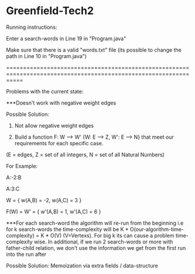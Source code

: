 # Greenfield-Tech2

Running instructions:

Enter a search-words in Line 19 in "Program.java"

Make sure that there is a valid "words.txt" file (its possible to change the path in Line 10 in "Program.java")

=================================================================================================================

Problems with the current state:

***Doesn't work with negative weight edges

Possible Solution:


1. Not allow negative weight edges

2. Build a function F: W --> W' {W: E --> Z, W': E --> N} that meet our requirements for each specific case. 

(E = edges, Z = set of all integers, N = set of all Natural Numbers)

For Example:

A:-2:B

A:3:C


W = { w(A,B) = -2, w(A,C) = 3 }

F(W) = W' = { w'(A,B) = 1, w'(A,C) = 6 } 

***For each search-word the algorithm will re-run from the beginning i.e for k search-words the time-complexity
will be K * O(our-algorithm-time-complexity) = K * O(V) (V=Vertexs). 
For big k its can cause a problem time-complexity wise.
In additional, if we run 2 search-words or more with father-child relation, 
we don't use the information we get from the first run into the run after

Possible Solution: Memoization via extra fields / data-structure
